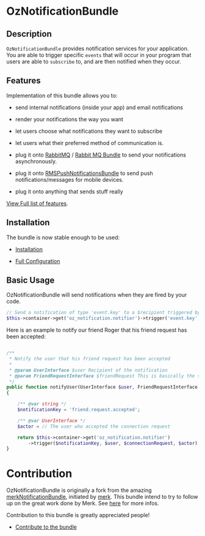 OzNotificationBundle
====================

## Description

`OzNotificationBundle` provides notification services for your application. You are able to trigger specific `events` that will occur in your program that users are able to `subscribe` to, and are then notified when they occur.


## Features

Implementation of this bundle allows you to:

- send internal notifications (inside your app) and email notifications

- render your notifications the way you want

- let users choose what notifications they want to subscribe

- let users what their preferred method of communication is.

- plug it onto [RabbitMQ](http://www.rabbitmq.com/) / [Rabbit MQ Bundle](https://github.com/php-amqplib/RabbitMqBundle) to send your notifications asynchronously.

- plug it onto [RMSPushNotificationsBundle](https://github.com/richsage/RMSPushNotificationsBundle) to send push notifications/messages for mobile devices.

- plug it onto anything that sends stuff really

[View Full list of features](Resources/doc/Features.md).

## Installation

The bundle is now stable enough to be used:

- [Installation](Resources/doc/Installation.md)

- [Full Configuration](Resources/doc/FullConfiguration.md)

## Basic Usage

OzNotificationBundle will send notifications when they are fired by your code.


``` php
// Send a notification of type 'event.key' to a $recipient triggered by an $action for a particular $subject
$this->container->get('oz_notification.notifier')->trigger('event.key', $recipient, $subject, $actor);
```

Here is an example to notify our friend Roger that his friend request has been accepted:

``` php

/**
 * Notify the user that his friend request has been accepted
 *
 * @param UserInterface $user Recipient of the notification
 * @param FriendRequestInterface $friendRequest This is basically the subject of the notification
 */
public function notifyUser(UserInterface $user, FriendRequestInterface $friendRequest)
{

    /** @var string */
    $notificationKey = 'friend.request.accepted';

    /** @var UserInterface */
    $actor = // The user who accepted the connection request

    return $this->container->get('oz_notification.notifier')
        ->trigger($notificationKey, $user, $connectionRequest, $actor);
}

```

# Contribution

OzNotificationBundle is originally a fork from the amazing [merkNotificationBundle](https://github.com/merk/merkNotificationBundle/), initiated by [merk](https://github.com/merk).
This bundle intend to try to follow up on the great work done by Merk. See [here](https://github.com/merk/merkNotificationBundle/issues/13) for more infos.

Contribution to this bundle is greatly appreciated people!

- [Contribute to the bundle](Resources/doc/Contribute.md)

